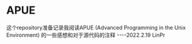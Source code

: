 # APUE
这个repository准备记录我阅读APUE (Advanced Programming in the Unix Environment) 的一些感想和对于源代码的注释 
                                            ----2022.2.19 LinPr
